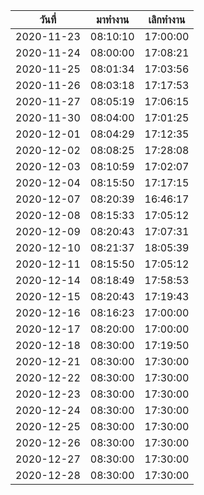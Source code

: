 | วันที่        | มาทำงาน   | เลิกทำงาน  |
| ---------- | -------- | -------- |
| 2020-11-23 | 08:10:10 | 17:00:00 |
| 2020-11-24 | 08:00:00 | 17:08:21 |
| 2020-11-25 | 08:01:34 | 17:03:56 |
| 2020-11-26 | 08:03:18 | 17:17:53 |
| 2020-11-27 | 08:05:19 | 17:06:15 |
| 2020-11-30 | 08:04:00 | 17:01:25 |
| 2020-12-01 | 08:04:29 | 17:12:35 |
| 2020-12-02 | 08:08:25 | 17:28:08 |
| 2020-12-03 | 08:10:59 | 17:02:07 |
| 2020-12-04 | 08:15:50 | 17:17:15 |
| 2020-12-07 | 08:20:39 | 16:46:17 |
| 2020-12-08 | 08:15:33 | 17:05:12 |
| 2020-12-09 | 08:20:43 | 17:07:31 |
| 2020-12-10 | 08:21:37 | 18:05:39 |
| 2020-12-11 | 08:15:50 | 17:05:12 |
| 2020-12-14 | 08:18:49 | 17:58:53 |
| 2020-12-15 | 08:20:43 | 17:19:43 |
| 2020-12-16 | 08:16:23 | 17:00:00 |
| 2020-12-17 | 08:20:00 | 17:00:00 |
| 2020-12-18 | 08:30:00 | 17:19:50 |
| 2020-12-21 | 08:30:00 | 17:30:00 |
| 2020-12-22 | 08:30:00 | 17:30:00 |
| 2020-12-23 | 08:30:00 | 17:30:00 |
| 2020-12-24 | 08:30:00 | 17:30:00 |
| 2020-12-25 | 08:30:00 | 17:30:00 |
| 2020-12-26 | 08:30:00 | 17:30:00 |
| 2020-12-27 | 08:30:00 | 17:30:00 |
| 2020-12-28 | 08:30:00 | 17:30:00 |